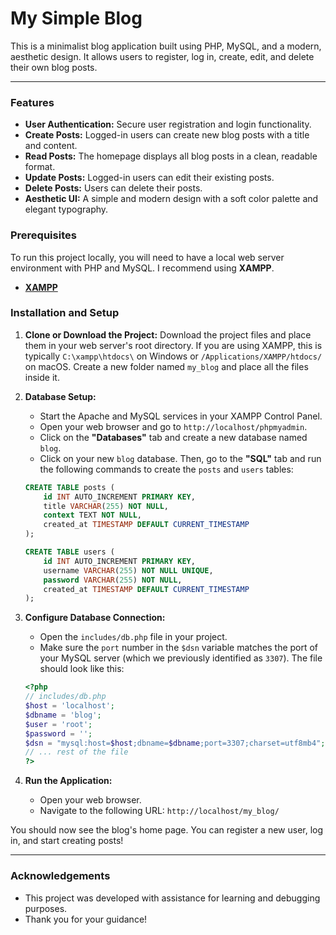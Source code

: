 # My Simple Blog

This is a minimalist blog application built using PHP, MySQL, and a modern, aesthetic design. It allows users to register, log in, create, edit, and delete their own blog posts.

---

### Features

* **User Authentication:** Secure user registration and login functionality.
* **Create Posts:** Logged-in users can create new blog posts with a title and content.
* **Read Posts:** The homepage displays all blog posts in a clean, readable format.
* **Update Posts:** Logged-in users can edit their existing posts.
* **Delete Posts:** Users can delete their posts.
* **Aesthetic UI:** A simple and modern design with a soft color palette and elegant typography.

### Prerequisites

To run this project locally, you will need to have a local web server environment with PHP and MySQL. I recommend using **XAMPP**.

* [**XAMPP**](https://www.apachefriends.org/)

### Installation and Setup

1.  **Clone or Download the Project:**
    Download the project files and place them in your web server's root directory. If you are using XAMPP, this is typically `C:\xampp\htdocs\` on Windows or `/Applications/XAMPP/htdocs/` on macOS. Create a new folder named `my_blog` and place all the files inside it.

2.  **Database Setup:**
    * Start the Apache and MySQL services in your XAMPP Control Panel.
    * Open your web browser and go to `http://localhost/phpmyadmin`.
    * Click on the **"Databases"** tab and create a new database named `blog`.
    * Click on your new `blog` database. Then, go to the **"SQL"** tab and run the following commands to create the `posts` and `users` tables:

    ```sql
    CREATE TABLE posts (
        id INT AUTO_INCREMENT PRIMARY KEY,
        title VARCHAR(255) NOT NULL,
        context TEXT NOT NULL,
        created_at TIMESTAMP DEFAULT CURRENT_TIMESTAMP
    );

    CREATE TABLE users (
        id INT AUTO_INCREMENT PRIMARY KEY,
        username VARCHAR(255) NOT NULL UNIQUE,
        password VARCHAR(255) NOT NULL,
        created_at TIMESTAMP DEFAULT CURRENT_TIMESTAMP
    );
    ```

3.  **Configure Database Connection:**
    * Open the `includes/db.php` file in your project.
    * Make sure the `port` number in the `$dsn` variable matches the port of your MySQL server (which we previously identified as `3307`). The file should look like this:

    ```php
    <?php
    // includes/db.php
    $host = 'localhost';
    $dbname = 'blog';
    $user = 'root';
    $password = '';
    $dsn = "mysql:host=$host;dbname=$dbname;port=3307;charset=utf8mb4";
    // ... rest of the file
    ?>
    ```

4.  **Run the Application:**
    * Open your web browser.
    * Navigate to the following URL: `http://localhost/my_blog/`

You should now see the blog's home page. You can register a new user, log in, and start creating posts!

---

### Acknowledgements

* This project was developed with assistance for learning and debugging purposes.
* Thank you for your guidance!
